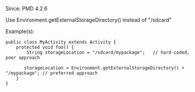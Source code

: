 Since: PMD 4.2.6

Use Environment.getExternalStorageDirectory() instead of &quot;/sdcard&quot;

Example(s):
```
public class MyActivity extends Activity {
    protected void foo() {
        String storageLocation = "/sdcard/mypackage";   // hard-coded, poor approach

       storageLocation = Environment.getExternalStorageDirectory() + "/mypackage"; // preferred approach
    }
}
```
